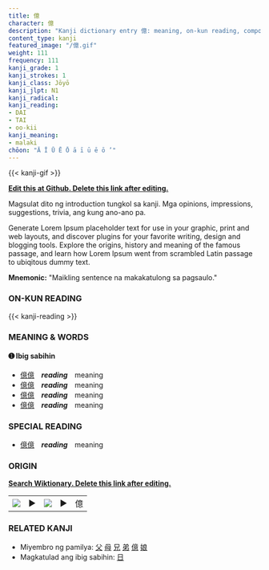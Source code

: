 ```yaml
---
title: 億
character: 億
description: "Kanji dictionary entry 億: meaning, on-kun reading, compounds, origin, related kanji"
content_type: kanji
featured_image: "/億.gif"
weight: 111
frequency: 111
kanji_grade: 1
kanji_strokes: 1
kanji_class: Jōyō
kanji_jlpt: N1
kanji_radical: 
kanji_reading: 
- DAI
- TAI
- oo-kii
kanji_meaning:
- malaki
chōon: "Ā Ī Ū Ē Ō ā ī ū ē ō ’"
---
```

[//]: # (Don't edit the line below. Kanji animated GIF code is automatically generated.)
{{< kanji-gif >}}

[//]: # (Edit below this line.)

**[Edit this at Github. Delete this link after editing.](https://github.com/tim0g/tim/tree/main/content/kanji/億/index.md)**

Magsulat dito ng introduction tungkol sa kanji. Mga opinions, impressions, suggestions, trivia, ang kung ano-ano pa.

Generate Lorem Ipsum placeholder text for use in your graphic, print and web layouts, and discover plugins for your favorite writing, design and blogging tools. Explore the origins, history and meaning of the famous passage, and learn how Lorem Ipsum went from scrambled Latin passage to ubiqitous dummy text.
 
**Mnemonic:** "Maikling sentence na makakatulong sa pagsaulo."

### ON-KUN READING

[//]: # (Don't edit the line below. ON-KUN READING code is automatically generated.)
{{< kanji-reading >}}

### MEANING & WORDS

#### ➊ **Ibig sabihin**
  - [億](../億)[億](../億)　***reading***　meaning
  - [億](../億)[億](../億)　***reading***　meaning
  - [億](../億)[億](../億)　***reading***　meaning
  - [億](../億)[億](../億)　***reading***　meaning

### SPECIAL READING
  - [億](../億)[億](../億)　***reading***　meaning

### ORIGIN

**[Search Wiktionary. Delete this link after editing.](https://wiktionary.org/wiki/億)**
<table class="kanji-table"><tr><td>
<img src="60px-億-bronze.svg.png">
</td><td>▶</td><td>
<img src="60px-億-oracle.svg.png">
</td><td>▶</td>
<td class="kanji-origin">億</td>
</tr></table>

### RELATED KANJI
- Miyembro ng pamilya: [父](../父) [母](../母) [兄](../兄) [弟](../弟) [億](../億) [娘](../娘)
- Magkatulad ang ibig sabihin: [日](../日)
